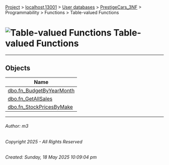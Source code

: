#### 

[Project](../../../../../../index.md) > [localhost,13001](../../../../../index.md) > [User databases](../../../../index.md) > [PrestigeCars_3NF](../../../index.md) > Programmability > Functions > Table-valued Functions

# ![Table-valued Functions](../../../../../../Images/Function_Table32.png) Table-valued Functions

---

## <a name="#objects"></a>Objects

| Name |
|---|
| [dbo.fn_BudgetByYearMonth](dbo_fn_BudgetByYearMonth.md) |
| [dbo.fn_GetAllSales](dbo_fn_GetAllSales.md) |
| [dbo.fn_StockPricesByMake](dbo_fn_StockPricesByMake.md) |


---

###### Author:  m3

###### Copyright 2025 - All Rights Reserved

###### Created: Sunday, 18 May 2025 10:09:04 pm

